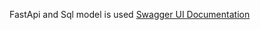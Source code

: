 FastApi and Sql model is used 
[Swagger UI Documentation](https://app.swaggerhub.com/apis-docs/VISHWJEETTHAKUR995/delivery-management_api/1.0.0)


